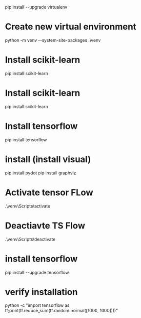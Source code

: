 
pip install --upgrade virtualenv

# Create new virtual environment
python -m venv --system-site-packages .\venv

# Install scikit-learn
pip install scikit-learn

# Install scikit-learn
pip install scikit-learn

# Install tensorflow
pip install tensorflow

# install (install visual)
pip install pydot
pip install graphviz


# Activate tensor FLow
.\venv\Scripts\activate

# Deactiavte TS Flow
.\venv\Scripts\deactivate

# install tensorflow
pip install --upgrade tensorflow

# verify installation
python -c "import tensorflow as tf;print(tf.reduce_sum(tf.random.normal([1000, 1000])))"


# 